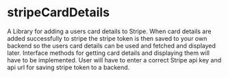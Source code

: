 # stripeCardDetails
A Library for adding a users card details to Stripe. When card details are added successfully to stripe the stripe token is then saved to your own backend so the users card details can be used and fetched and displayed later. Interface methods for getting card details and displaying them will have to be implemented. User will have to enter a correct Stripe api key and api url for saving stripe token to a backend.